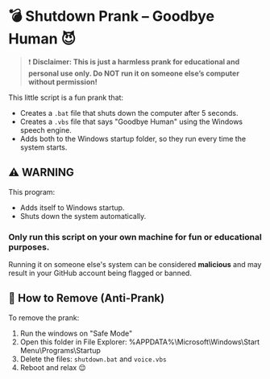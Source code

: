# 💣 Shutdown Prank – Goodbye Human 😈

> ❗ **Disclaimer: This is just a harmless prank for educational and personal use only. Do NOT run it on someone else’s computer without permission!**

This little script is a fun prank that:
- Creates a `.bat` file that shuts down the computer after 5 seconds.
- Creates a `.vbs` file that says "Goodbye Human" using the Windows speech engine.
- Adds both to the Windows startup folder, so they run every time the system starts.

## ⚠️ WARNING
This program:
- Adds itself to Windows startup.
- Shuts down the system automatically.

### Only run this script on **your own machine** for fun or educational purposes.  
Running it on someone else's system can be considered **malicious** and may result in your GitHub account being flagged or banned.

## 🧼 How to Remove (Anti-Prank)
To remove the prank:
1. Run the windows on "Safe Mode"
2. Open this folder in File Explorer: %APPDATA%\Microsoft\Windows\Start Menu\Programs\Startup
3. Delete the files: `shutdown.bat` and `voice.vbs`
4. Reboot and relax 😌